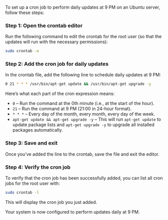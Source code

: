 To set up a cron job to perform daily updates at 9 PM on an Ubuntu server, follow these steps:

### Step 1: Open the crontab editor
Run the following command to edit the crontab for the root user (so that the updates will run with the necessary permissions):

```bash
sudo crontab -e
```

### Step 2: Add the cron job for daily updates
In the crontab file, add the following line to schedule daily updates at 9 PM:

```bash
0 21 * * * /usr/bin/apt-get update && /usr/bin/apt-get upgrade -y

```

Here’s what each part of the cron expression means:
- `0` – Run the command at the 0th minute (i.e., at the start of the hour).
- `21` – Run the command at 9 PM (21:00 in 24-hour format).
- `* * *` – Every day of the month, every month, every day of the week.
- `apt-get update && apt-get upgrade -y` – This will run `apt-get update` to update package lists and `apt-get upgrade -y` to upgrade all installed packages automatically.

### Step 3: Save and exit
Once you’ve added the line to the crontab, save the file and exit the editor.

### Step 4: Verify the cron job
To verify that the cron job has been successfully added, you can list all cron jobs for the root user with:

```bash
sudo crontab -l
```

This will display the cron job you just added.

Your system is now configured to perform updates daily at 9 PM.
